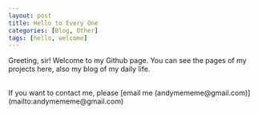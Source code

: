 ```yaml
---
layout: post
title: Hello to Every One
categories: [Blog, Other]
tags: [hello, welcome]
---
```


Greeting, sir! Welcome to my Github page. You can see the pages of my projects here, also my blog of my daily life.
<!--more-->
<br>
If you want to contact me, please [email me (andymememe@gmail.com)](mailto:andymememe@gmail.com)